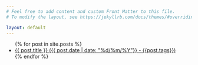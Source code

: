 ```yaml
---
# Feel free to add content and custom Front Matter to this file.
# To modify the layout, see https://jekyllrb.com/docs/themes/#overriding-theme-defaults

layout: default
---
```

<ul>
  {% for post in site.posts %}
    <li>
      <a href="{{ post.url }}">{{ post.title }} ({{ post.date | date: "%d/%m/%Y"}} - {{post.tags}})</a>
    </li>
  {% endfor %}
</ul>
